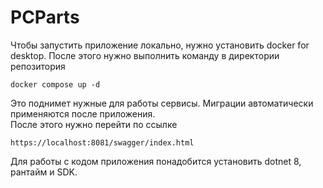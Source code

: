 # PCParts
Чтобы запустить приложение локально, нужно установить docker for desktop. После этого нужно выполнить команду в директории репозитория
```
docker compose up -d
```
Это поднимет нужные для работы сервисы. Миграции автоматически применяются после приложения.\
После этого нужно перейти по ссылке
```
https://localhost:8081/swagger/index.html
```

Для работы с кодом приложения понадобится установить dotnet 8, рантайм и SDK.
